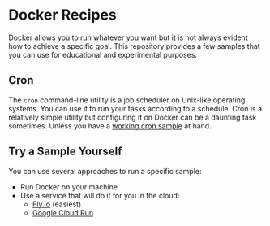 # Docker Recipes

Docker allows you to run whatever you want but it is not always evident how to achieve a specific goal.
This repository provides a few samples that you can use for educational and experimental purposes.

## Cron

The `cron` command-line utility is a job scheduler on Unix-like operating systems.
You can use it to run your tasks according to a schedule.
Cron is a relatively simple utility but configuring it on Docker can be a daunting task sometimes.
Unless you have a [working cron sample](cron) at hand.


## Try a Sample Yourself

You can use several approaches to run a specific sample:

- Run Docker on your machine
- Use a service that will do it for you in the cloud:
  - [Fly.io](https://fly.io/) (easiest)
  - [Google Cloud Run](https://cloud.google.com/run)


